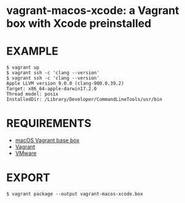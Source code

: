 # vagrant-macos-xcode: a Vagrant box with Xcode preinstalled

# EXAMPLE

```console
$ vagrant up
$ vagrant ssh -c 'clang --version'
$ vagrant ssh -c 'clang --version'
Apple LLVM version 9.0.0 (clang-900.0.39.2)
Target: x86_64-apple-darwin17.2.0
Thread model: posix
InstalledDir: /Library/Developer/CommandLineTools/usr/bin
```

# REQUIREMENTS

* [macOS Vagrant base box](https://github.com/mcandre/packer-templates/tree/master/macos)
* [Vagrant](https://www.vagrantup.com)
* [VMware](https://www.vmware.com)

# EXPORT

```console
$ vagrant package --output vagrant-macos-xcode.box
```
